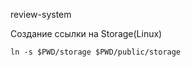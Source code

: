 review-system

Создание ссылки на Storage(Linux)

```shell
ln -s $PWD/storage $PWD/public/storage
```